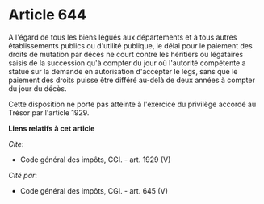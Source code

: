 # Article 644

A l'égard de tous les biens légués aux départements et à tous autres établissements publics ou d'utilité publique, le délai
pour le paiement des droits de mutation par décès ne court contre les héritiers ou légataires saisis de la succession qu'à
compter du jour où l'autorité compétente a statué sur la demande en autorisation d'accepter le legs, sans que le paiement des
droits puisse être différé au-delà de deux années à compter du jour du décès. 

Cette disposition ne porte pas atteinte à l'exercice du privilège accordé au Trésor par l'article 1929.

**Liens relatifs à cet article**

_Cite_:

  - Code général des impôts, CGI. - art. 1929 (V)

_Cité par_:

  - Code général des impôts, CGI. - art. 645 (V)
